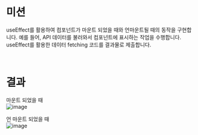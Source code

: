 # 미션
useEffect를 활용하여 컴포넌트가 마운트 되었을 때와 언마운트될 때의 동작을 구현합니다. 예를 들어, API 데이터를 불러와서 컴포넌트에 표시하는 작업을 수행합니다.  
useEffect를 활용한 데이터 fetching 코드를 결과물로 제출합니다.

<br>

# 결과  
마운트 되었을 때  
![image](https://github.com/user-attachments/assets/9a2c6dad-2cb8-4851-a979-494ff4a7d0f5)

언 마운트 되었을 때  
![image](https://github.com/user-attachments/assets/caa06079-9eb8-4a61-bebe-5b49dcd3e677)  
